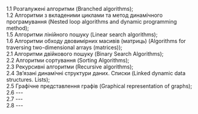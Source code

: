 1.1 Розгалужені алгоритми (Branched algorithms);  
1.2 Алгоритми з вкладеними циклами та метод динамічного програмування (Nested loop algorithms and dynamic programming method);  
1.5 Алгоритми лінійного пошуку (Linear search algorithms);  
1.6 Алгоритми обходу двовимірних масивів (матриць) (Algorithms for traversing two-dimensional arrays (matrices));  
2.1 Алгоритми двійкового пошуку (Binary Search Algorithms);  
2.2 Алгоритми сортування (Sorting Algorithms);  
2.3 Рекурсивні алгоритми (Recursive algorithms);  
2.4 Зв’язанi динамiчнi структури даних. Списки (Linked dynamic data structures. Lists);  
2.5 Графiчне представлення графiв (Graphical representation of graphs);  
2.6 ---  
2.7 ---  
2.8 ---  
